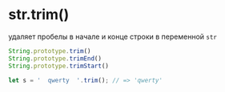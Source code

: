# str.trim()

удаляет пробелы в начале и конце строки в переменной `str`

```javascript
String.prototype.trim()
String.prototype.trimEnd()
String.prototype.trimStart()
```

```javascript
let s = '  qwerty  '.trim(); // => 'qwerty'
```
